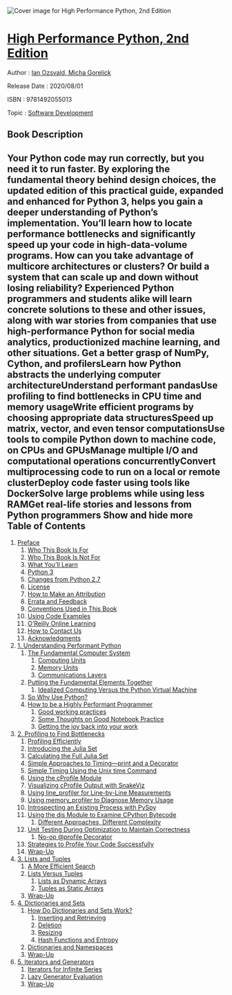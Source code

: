 ![Cover image for High Performance Python, 2nd Edition](https://imgdetail.ebookreading.net/cover/cover/20200215/EB9781492055013.jpg)

[High Performance Python, 2nd Edition](https://ebookreading.net/view/book/High+Performance+Python%2C+2nd+Edition-EB9781492055013_1.html "High Performance Python, 2nd Edition")
====================================================================================================================

Author : [Ian Ozsvald](https://ebookreading.net/search/author/Ian+Ozsvald),[ Micha Gorelick](https://ebookreading.net/search/author/+Micha+Gorelick)

Release Date : 2020/08/01

ISBN : 9781492055013

Topic : [Software Development](https://ebookreading.net/search/category/software-development)

Book Description
-----------------

 Your Python code may run correctly, but you need it to run faster. By exploring the fundamental theory behind design choices, the updated edition of this practical guide, expanded and enhanced for Python 3, helps you gain a deeper understanding of Python’s implementation. You’ll learn how to locate performance bottlenecks and significantly speed up your code in high-data-volume programs.
How can you take advantage of multicore architectures or clusters? Or build a system that can scale up and down without losing reliability? Experienced Python programmers and students alike will learn concrete solutions to these and other issues, along with war stories from companies that use high-performance Python for social media analytics, productionized machine learning, and other situations.
Get a better grasp of NumPy, Cython, and profilersLearn how Python abstracts the underlying computer architectureUnderstand performant pandasUse profiling to find bottlenecks in CPU time and memory usageWrite efficient programs by choosing appropriate data structuresSpeed up matrix, vector, and even tensor computationsUse tools to compile Python down to machine code, on CPUs and GPUsManage multiple I/O and computational operations concurrentlyConvert multiprocessing code to run on a local or remote clusterDeploy code faster using tools like DockerSolve large problems while using less RAMGet real-life stories and lessons from Python programmers        Show and hide more                
Table of Contents
-----------------

1. [Preface](https://ebookreading.net/view/book/High+Performance+Python%2C+2nd+Edition-EB9781492055013_4.html#idm45045635610216)
    1. [Who This Book Is For](https://ebookreading.net/view/book/High+Performance+Python%2C+2nd+Edition-EB9781492055013_4.html#idm45045635129288)
    1. [Who This Book Is Not For](https://ebookreading.net/view/book/High+Performance+Python%2C+2nd+Edition-EB9781492055013_4.html#idm45045635592392)
    1. [What You’ll Learn](https://ebookreading.net/view/book/High+Performance+Python%2C+2nd+Edition-EB9781492055013_4.html#idm45045635824664)
    1. [Python 3](https://ebookreading.net/view/book/High+Performance+Python%2C+2nd+Edition-EB9781492055013_4.html#idm45045635646856)
    1. [Changes from Python 2.7](https://ebookreading.net/view/book/High+Performance+Python%2C+2nd+Edition-EB9781492055013_4.html#idm45045635705400)
    1. [License](https://ebookreading.net/view/book/High+Performance+Python%2C+2nd+Edition-EB9781492055013_4.html#idm45045635686840)
    1. [How to Make an Attribution](https://ebookreading.net/view/book/High+Performance+Python%2C+2nd+Edition-EB9781492055013_4.html#idm45045635599640)
    1. [Errata and Feedback](https://ebookreading.net/view/book/High+Performance+Python%2C+2nd+Edition-EB9781492055013_4.html#idm45045635597288)
    1. [Conventions Used in This Book](https://ebookreading.net/view/book/High+Performance+Python%2C+2nd+Edition-EB9781492055013_4.html#idm45045634268936)
    1. [Using Code Examples](https://ebookreading.net/view/book/High+Performance+Python%2C+2nd+Edition-EB9781492055013_4.html#idm45045635466888)
    1. [O’Reilly Online Learning](https://ebookreading.net/view/book/High+Performance+Python%2C+2nd+Edition-EB9781492055013_4.html#idm45045635354632)
    1. [How to Contact Us](https://ebookreading.net/view/book/High+Performance+Python%2C+2nd+Edition-EB9781492055013_4.html#idm45045635348456)
    1. [Acknowledgments](https://ebookreading.net/view/book/High+Performance+Python%2C+2nd+Edition-EB9781492055013_4.html#idm45045635347896)
1. [1. Understanding Performant Python](https://ebookreading.net/view/book/High+Performance+Python%2C+2nd+Edition-EB9781492055013_5.html#understanding_perfo)
    1. [The Fundamental Computer System](https://ebookreading.net/view/book/High+Performance+Python%2C+2nd+Edition-EB9781492055013_5.html#idm45045635440856)
        1. [Computing Units](https://ebookreading.net/view/book/High+Performance+Python%2C+2nd+Edition-EB9781492055013_5.html#idm45045635163000)
        1. [Memory Units](https://ebookreading.net/view/book/High+Performance+Python%2C+2nd+Edition-EB9781492055013_5.html#idm45045635162376)
        1. [Communications Layers](https://ebookreading.net/view/book/High+Performance+Python%2C+2nd+Edition-EB9781492055013_5.html#understanding_pp_co)
    1. [Putting the Fundamental Elements Together](https://ebookreading.net/view/book/High+Performance+Python%2C+2nd+Edition-EB9781492055013_5.html#idm45045635440584)
        1. [Idealized Computing Versus the Python Virtual Machine](https://ebookreading.net/view/book/High+Performance+Python%2C+2nd+Edition-EB9781492055013_5.html#understanding-perfo)
    1. [So Why Use Python?](https://ebookreading.net/view/book/High+Performance+Python%2C+2nd+Edition-EB9781492055013_5.html#idm45045635090392)
    1. [How to be a Highly Performant Programmer](https://ebookreading.net/view/book/High+Performance+Python%2C+2nd+Edition-EB9781492055013_5.html#idm45045635089800)
        1. [Good working practices](https://ebookreading.net/view/book/High+Performance+Python%2C+2nd+Edition-EB9781492055013_5.html#idm45045635005032)
        1. [Some Thoughts on Good Notebook Practice](https://ebookreading.net/view/book/High+Performance+Python%2C+2nd+Edition-EB9781492055013_5.html#idm45045635004408)
        1. [Getting the joy back into your work](https://ebookreading.net/view/book/High+Performance+Python%2C+2nd+Edition-EB9781492055013_5.html#idm45045634972280)
1. [2. Profiling to Find Bottlenecks](https://ebookreading.net/view/book/High+Performance+Python%2C+2nd+Edition-EB9781492055013_6.html#chapter-profiling)
    1. [Profiling Efficiently](https://ebookreading.net/view/book/High+Performance+Python%2C+2nd+Edition-EB9781492055013_6.html#idm45045634948728)
    1. [Introducing the Julia Set](https://ebookreading.net/view/book/High+Performance+Python%2C+2nd+Edition-EB9781492055013_6.html#idm45045634948104)
    1. [Calculating the Full Julia Set](https://ebookreading.net/view/book/High+Performance+Python%2C+2nd+Edition-EB9781492055013_6.html#idm45045634914056)
    1. [Simple Approaches to Timing—print and a Decorator](https://ebookreading.net/view/book/High+Performance+Python%2C+2nd+Edition-EB9781492055013_6.html#idm45045634731336)
    1. [Simple Timing Using the Unix time Command](https://ebookreading.net/view/book/High+Performance+Python%2C+2nd+Edition-EB9781492055013_6.html#idm45045631987176)
    1. [Using the cProfile Module](https://ebookreading.net/view/book/High+Performance+Python%2C+2nd+Edition-EB9781492055013_6.html#profiling-cprofile)
    1. [Visualizing cProfile Output with SnakeViz](https://ebookreading.net/view/book/High+Performance+Python%2C+2nd+Edition-EB9781492055013_6.html#idm45045631688632)
    1. [Using line_profiler for Line-by-Line Measurements](https://ebookreading.net/view/book/High+Performance+Python%2C+2nd+Edition-EB9781492055013_6.html#profiling-line-prof)
    1. [Using memory_profiler to Diagnose Memory Usage](https://ebookreading.net/view/book/High+Performance+Python%2C+2nd+Edition-EB9781492055013_6.html#memory_profiler)
    1. [Introspecting an Existing Process with PySpy](https://ebookreading.net/view/book/High+Performance+Python%2C+2nd+Edition-EB9781492055013_6.html#profiling-pyspy)
    1. [Using the dis Module to Examine CPython Bytecode](https://ebookreading.net/view/book/High+Performance+Python%2C+2nd+Edition-EB9781492055013_6.html#profiling-dis)
        1. [Different Approaches, Different Complexity](https://ebookreading.net/view/book/High+Performance+Python%2C+2nd+Edition-EB9781492055013_6.html#idm45045629179784)
    1. [Unit Testing During Optimization to Maintain Correctness](https://ebookreading.net/view/book/High+Performance+Python%2C+2nd+Edition-EB9781492055013_6.html#profiling-unit-test)
        1. [No-op @profile Decorator](https://ebookreading.net/view/book/High+Performance+Python%2C+2nd+Edition-EB9781492055013_6.html#no_op_profile_decor)
    1. [Strategies to Profile Your Code Successfully](https://ebookreading.net/view/book/High+Performance+Python%2C+2nd+Edition-EB9781492055013_6.html#profiling-strategie)
    1. [Wrap-Up](https://ebookreading.net/view/book/High+Performance+Python%2C+2nd+Edition-EB9781492055013_6.html#idm45045628525928)
1. [3. Lists and Tuples](https://ebookreading.net/view/book/High+Performance+Python%2C+2nd+Edition-EB9781492055013_7.html#chapter-lists-tuple)
    1. [A More Efficient Search](https://ebookreading.net/view/book/High+Performance+Python%2C+2nd+Edition-EB9781492055013_7.html#idm45045624672072)
    1. [Lists Versus Tuples](https://ebookreading.net/view/book/High+Performance+Python%2C+2nd+Edition-EB9781492055013_7.html#idm45045624671448)
        1. [Lists as Dynamic Arrays](https://ebookreading.net/view/book/High+Performance+Python%2C+2nd+Edition-EB9781492055013_7.html#list_as_dynamic_arr)
        1. [Tuples as Static Arrays](https://ebookreading.net/view/book/High+Performance+Python%2C+2nd+Edition-EB9781492055013_7.html#tuples_as_static_ar)
    1. [Wrap-Up](https://ebookreading.net/view/book/High+Performance+Python%2C+2nd+Edition-EB9781492055013_7.html#idm45045624036936)
1. [4. Dictionaries and Sets](https://ebookreading.net/view/book/High+Performance+Python%2C+2nd+Edition-EB9781492055013_8.html#section-dictionary-)
    1. [How Do Dictionaries and Sets Work?](https://ebookreading.net/view/book/High+Performance+Python%2C+2nd+Edition-EB9781492055013_8.html#dict_set_how_work)
        1. [Inserting and Retrieving](https://ebookreading.net/view/book/High+Performance+Python%2C+2nd+Edition-EB9781492055013_8.html#idm45045623239880)
        1. [Deletion](https://ebookreading.net/view/book/High+Performance+Python%2C+2nd+Edition-EB9781492055013_8.html#idm45045623239256)
        1. [Resizing](https://ebookreading.net/view/book/High+Performance+Python%2C+2nd+Edition-EB9781492055013_8.html#SEC-dict-resize)
        1. [Hash Functions and Entropy](https://ebookreading.net/view/book/High+Performance+Python%2C+2nd+Edition-EB9781492055013_8.html#SEC-dict-set-hash-a)
    1. [Dictionaries and Namespaces](https://ebookreading.net/view/book/High+Performance+Python%2C+2nd+Edition-EB9781492055013_8.html#dict_namespace)
    1. [Wrap-Up](https://ebookreading.net/view/book/High+Performance+Python%2C+2nd+Edition-EB9781492055013_8.html#idm45045622351208)
1. [5. Iterators and Generators](https://ebookreading.net/view/book/High+Performance+Python%2C+2nd+Edition-EB9781492055013_9.html#section-iterators-g)
    1. [Iterators for Infinite Series](https://ebookreading.net/view/book/High+Performance+Python%2C+2nd+Edition-EB9781492055013_9.html#iterators_inf)
    1. [Lazy Generator Evaluation](https://ebookreading.net/view/book/High+Performance+Python%2C+2nd+Edition-EB9781492055013_9.html#idm45045621288216)
    1. [Wrap-Up](https://ebookreading.net/view/book/High+Performance+Python%2C+2nd+Edition-EB9781492055013_9.html#idm45045620718792)
